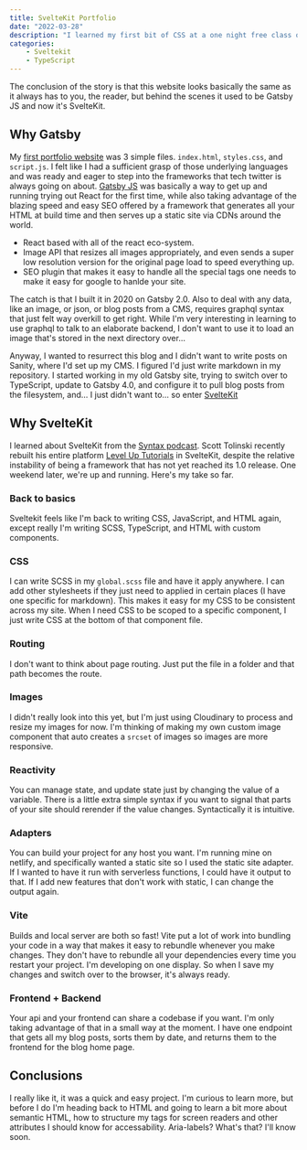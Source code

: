 ```yaml
---
title: SvelteKit Portfolio
date: "2022-03-28"
description: "I learned my first bit of CSS at a one night free class offered by General Assembly here in Boston. After that a bit more through The Odin Project, and after that just through doing my own projects, tinkering away trying to get things to look the way they should look. I never really stepped back to learn bigger picture strategies for..."
categories:
    - Sveltekit
    - TypeScript
---
```


The conclusion of the story is that this website looks basically the same as it always has to you, the reader, but behind the scenes it used to be Gatsby JS and now it's SvelteKit.

## Why Gatsby

My [first portfolio website](https://r-n-w.github.io/) was 3 simple files. `index.html`, `styles.css`, and `script.js`. I felt like I had a sufficient grasp of those underlying languages and was ready and eager to step into the frameworks that tech twitter is always going on about. [Gatsby JS](https://www.gatsbyjs.com/) was basically a way to get up and running trying out React for the first time, while also taking advantage of the blazing speed and easy SEO offered by a framework that generates all your HTML at build time and then serves up a static site via CDNs around the world.

- React based with all of the react eco-system.
- Image API that resizes all images appropriately, and even sends a super low resolution version for the original page load to speed everything up.
- SEO plugin that makes it easy to handle all the special tags one needs to make it easy for google to hanlde your site.

The catch is that I built it in 2020 on Gatsby 2.0. Also to deal with any data, like an image, or json, or blog posts from a CMS, requires graphql syntax that just felt way overkill to get right. While I'm very interesting in learning to use graphql to talk to an elaborate backend, I don't want to use it to load an image that's stored in the next directory over...

Anyway, I wanted to resurrect this blog and I didn't want to write posts on Sanity, where I'd set up my CMS. I figured I'd just write markdown in my repository. I started working in my old Gatsby site, trying to switch over to TypeScript, update to Gatsby 4.0, and configure it to pull blog posts from the filesystem, and... I just didn't want to... so enter [SvelteKit](https://kit.svelte.dev/)

## Why SvelteKit

I learned about SvelteKit from the [Syntax podcast](https://syntax.fm/). Scott Tolinski recently rebuilt his entire platform [Level Up Tutorials](https://leveluptutorials.com/) in SvelteKit, despite the relative instability of being a framework that has not yet reached its 1.0 release. One weekend later, we're up and running. Here's my take so far.

### Back to basics

Sveltekit feels like I'm back to writing CSS, JavaScript, and HTML again, except really I'm writing SCSS, TypeScript, and HTML with custom components. 

### CSS

I can write SCSS in my `global.scss` file and have it apply anywhere. I can add other stylesheets if they just need to applied in certain places (I have one specific for markdown). This makes it easy for my CSS to be consistent across my site. When I need CSS to be scoped to a specific component, I just write CSS at the bottom of that component file.

### Routing

I don't want to think about page routing. Just put the file in a folder and that path becomes the route.

### Images

I didn't really look into this yet, but I'm just using Cloudinary to process and resize my images for now. I'm thinking of making my own custom image component that auto creates a `srcset` of images so images are more responsive.

### Reactivity

You can manage state, and update state just by changing the value of a variable. There is a little extra simple syntax if you want to signal that parts of your site should rerender if the value changes. Syntactically it is intuitive.

### Adapters

You can build your project for any host you want. I'm running mine on netlify, and specifically wanted a static site so I used the static site adapter. If I wanted to have it run with serverless functions, I could have it output to that. If I add new features that don't work with static, I can change the output again.

### Vite

Builds and local server are both so fast! Vite put a lot of work into bundling your code in a way that makes it easy to rebundle whenever you make changes. They don't have to rebundle all your dependencies every time you restart your project. I'm developing on one display. So when I save my changes and switch over to the browser, it's always ready.

### Frontend + Backend

Your api and your frontend can share a codebase if you want. I'm only taking advantage of that in a small way at the moment. I have one endpoint that gets all my blog posts, sorts them by date, and returns them to the frontend for the blog home page. 

## Conclusions

I really like it, it was a quick and easy project. I'm curious to learn more, but before I do I'm heading back to HTML and going to learn a bit more about semantic HTML, how to structure my tags for screen readers and other attributes I should know for accessability. Aria-labels? What's that? I'll know soon. 
